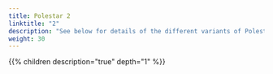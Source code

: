 ```yaml
---
title: Polestar 2
linktitle: "2"
description: "See below for details of the different variants of Polestar 2"
weight: 30
---
```

{{% children description="true" depth="1" %}}
